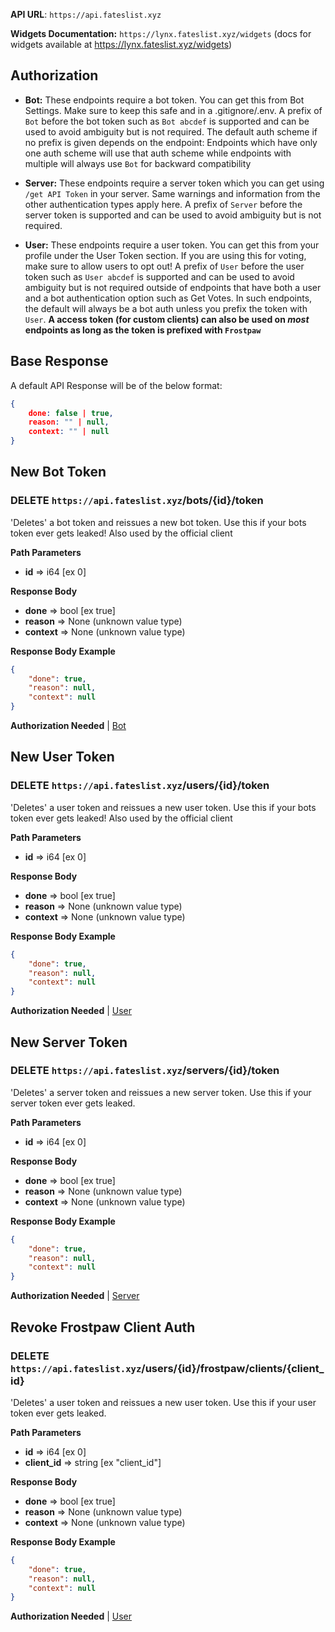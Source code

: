 
**API URL**: ``https://api.fateslist.xyz``

**Widgets Documentation:** ``https://lynx.fateslist.xyz/widgets`` (docs for widgets available at https://lynx.fateslist.xyz/widgets)

## Authorization

- **Bot:** These endpoints require a bot token. 
You can get this from Bot Settings. Make sure to keep this safe and in 
a .gitignore/.env. A prefix of `Bot` before the bot token such as 
`Bot abcdef` is supported and can be used to avoid ambiguity but is not 
required. The default auth scheme if no prefix is given depends on the
endpoint: Endpoints which have only one auth scheme will use that auth 
scheme while endpoints with multiple will always use `Bot` for 
backward compatibility

- **Server:** These endpoints require a server
token which you can get using ``/get API Token`` in your server. 
Same warnings and information from the other authentication types 
apply here. A prefix of ``Server`` before the server token is 
supported and can be used to avoid ambiguity but is not required.

- **User:** These endpoints require a user token. You can get this 
from your profile under the User Token section. If you are using this 
for voting, make sure to allow users to opt out! A prefix of `User` 
before the user token such as `User abcdef` is supported and can be 
used to avoid ambiguity but is not required outside of endpoints that 
have both a user and a bot authentication option such as Get Votes. 
In such endpoints, the default will always be a bot auth unless 
you prefix the token with `User`. **A access token (for custom clients)
can also be used on *most* endpoints as long as the token is prefixed with 
``Frostpaw``**

## Base Response

A default API Response will be of the below format:

```json
{
    done: false | true,
    reason: "" | null,
    context: "" | null
}
```

## New Bot Token
### DELETE `https://api.fateslist.xyz`/bots/{id}/token

'Deletes' a bot token and reissues a new bot token. Use this if your bots
token ever gets leaked! Also used by the official client

**Path Parameters**

- **id** => i64 [ex 0]





**Response Body**

- **done** => bool [ex true]
- **reason** => None (unknown value type)
- **context** => None (unknown value type)



**Response Body Example**

```json
{
    "done": true,
    "reason": null,
    "context": null
}
```


**Authorization Needed** | [Bot](#authorization)


## New User Token
### DELETE `https://api.fateslist.xyz`/users/{id}/token

'Deletes' a user token and reissues a new user token. Use this if your bots
token ever gets leaked! Also used by the official client

**Path Parameters**

- **id** => i64 [ex 0]





**Response Body**

- **done** => bool [ex true]
- **reason** => None (unknown value type)
- **context** => None (unknown value type)



**Response Body Example**

```json
{
    "done": true,
    "reason": null,
    "context": null
}
```


**Authorization Needed** | [User](#authorization)


## New Server Token
### DELETE `https://api.fateslist.xyz`/servers/{id}/token

'Deletes' a server token and reissues a new server token. Use this if your server
token ever gets leaked.

**Path Parameters**

- **id** => i64 [ex 0]





**Response Body**

- **done** => bool [ex true]
- **reason** => None (unknown value type)
- **context** => None (unknown value type)



**Response Body Example**

```json
{
    "done": true,
    "reason": null,
    "context": null
}
```


**Authorization Needed** | [Server](#authorization)


## Revoke Frostpaw Client Auth
### DELETE `https://api.fateslist.xyz`/users/{id}/frostpaw/clients/{client_id}

'Deletes' a user token and reissues a new user token. Use this if your user
token ever gets leaked.
                

**Path Parameters**

- **id** => i64 [ex 0]
- **client_id** => string [ex "client_id"]





**Response Body**

- **done** => bool [ex true]
- **reason** => None (unknown value type)
- **context** => None (unknown value type)



**Response Body Example**

```json
{
    "done": true,
    "reason": null,
    "context": null
}
```


**Authorization Needed** | [User](#authorization)



